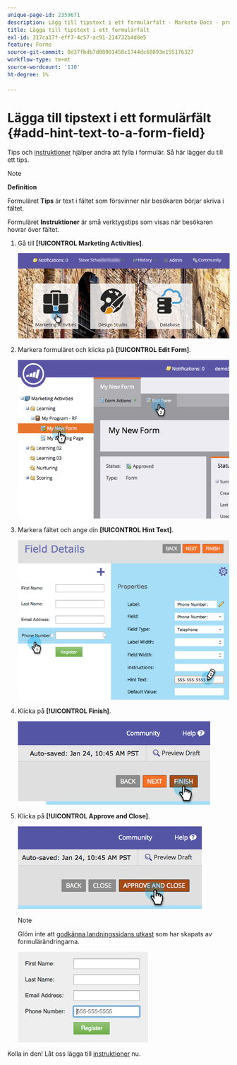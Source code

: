 ```yaml
---
unique-page-id: 2359671
description: Lägg till tipstext i ett formulärfält - Marketo Docs - produktdokumentation
title: Lägga till tipstext i ett formulärfält
exl-id: 317ca17f-eff7-4c57-ac91-214732b4d8e5
feature: Forms
source-git-commit: 0d37fbdb7d08901458c1744dc68893e155176327
workflow-type: tm+mt
source-wordcount: '110'
ht-degree: 1%

---
```


# Lägga till tipstext i ett formulärfält {#add-hint-text-to-a-form-field}

Tips och [instruktioner](/help/marketo/product-docs/demand-generation/forms/form-fields/add-tooltip-instructions-to-a-form-field.md) hjälper andra att fylla i formulär. Så här lägger du till ett tips.

>[!NOTE]
>
>**Definition**
>
>Formuläret **Tips** är text i fältet som försvinner när besökaren börjar skriva i fältet.
>
>Formuläret **Instruktioner** är små verktygstips som visas när besökaren hovrar över fältet.

1. Gå till **[!UICONTROL Marketing Activities]**.

   ![](assets/login-marketing-activities-5.png)

1. Markera formuläret och klicka på **[!UICONTROL Edit Form]**.

   ![](assets/image2014-9-15-13-3a54-3a6.png)

1. Markera fältet och ange din **[!UICONTROL Hint Text]**.

   ![](assets/image2014-9-15-13-3a53-3a58.png)

1. Klicka på **[!UICONTROL Finish]**.

   ![](assets/image2014-9-15-13-3a53-3a36.png)

1. Klicka på **[!UICONTROL Approve and Close]**.

   ![](assets/image2014-9-15-13-3a53-3a29.png)

   >[!NOTE]
   >
   >Glöm inte att [godkänna landningssidans utkast](/help/marketo/product-docs/demand-generation/landing-pages/understanding-landing-pages/approve-unapprove-or-delete-a-landing-page.md) som har skapats av formulärändringarna.

   ![](assets/image2014-9-15-13-3a53-3a23.png)

Kolla in den! Låt oss lägga till [instruktioner](add-tooltip-instructions-to-a-form-field.md) nu.
